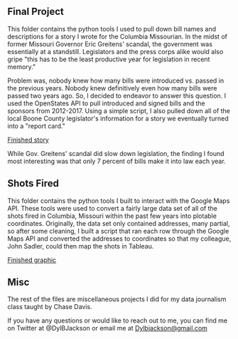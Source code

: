 ## Final Project 

This folder contains the python tools I used to pull down bill names and descriptions for a story I wrote for the Columbia Missourian. In the midst of former Missouri Governor Eric Greitens' scandal, the government was essentially at a standstill. Legislators and the press corps alike would also gripe "this has to be the least productive year for legislation in recent memory." 

Problem was, nobody knew how many bills were introduced vs. passed in the previous years. Nobody knew definitively even how many bills were passed two years ago. So, I decided to endeavor to answer this question. I used the OpenStates API to pull introduced and signed bills and the sponsors from 2012-2017. Using a simple script, I also pulled down all of the local Boone County legislator's information for a story we eventually turned into a "report card."

[Finished story](https://www.columbiamissourian.com/news/local/as-hundreds-of-new-bills-pour-in-constituents-shouldn-t/article_be243142-daf4-11e7-a71d-1b3ba9108081.html)

While Gov. Greitens' scandal did slow down legislation, the finding I found most interesting was that only 7 percent of bills make it into law each year. 

## Shots Fired

This folder contains the python tools I built to interact with the Google Maps API. These tools were used to convert a fairly large data set of all of the shots fired in Columbia, Missouri within the past few years into plotable coordinates. Originally, the data set only contained addresses, many partial, so after some cleaning, I built a script that ran each row through the Google Maps API and converted the addresses to coordinates so that my colleague, John Sadler, could then map the shots in Tableau. 

[Finished graphic](https://www.columbiamissourian.com/visuals/shots-fired-and-heard-in-columbia-since-jan/html_a6d128e8-e066-11e7-91cd-2fea0e3fee22.html)

## Misc

The rest of the files are miscellaneous projects I did for my data journalism class taught by Chase Davis. 

If you have any questions or would like to reach out to me, you can find me on Twitter at @DylBJackson or email me at Dylbjackson@gmail.com
